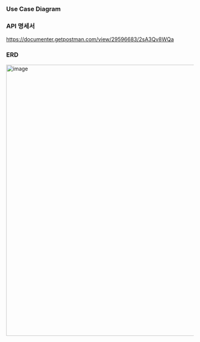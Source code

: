 ### Use Case Diagram

### API 명세서
https://documenter.getpostman.com/view/29596683/2sA3Qv8WQa

### ERD
<img width="728" alt="image" src="https://github.com/uh1205/uh1205-nbcamp-spring-personal-task-schedule/assets/122009132/de591e6c-285c-45b6-b669-37e57898128b">
